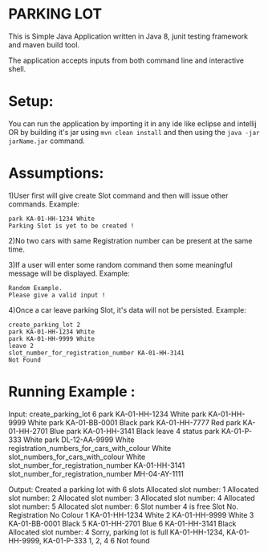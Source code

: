 # PARKING LOT 
This is Simple Java Application written in Java 8, junit testing framework and maven build tool.

The application accepts inputs from both command line and interactive shell.

# Setup:
You can run the application by importing it in any ide like eclipse and intellij
 OR
by building it's jar using ``` mvn clean install ``` and then using the ``` java -jar jarName.jar ``` command.

# Assumptions:
1)User first will give create Slot command and then will issue other commands.
Example:
```
park KA-01-HH-1234 White
Parking Slot is yet to be created !
```

2)No two cars with same Registration number can be present at the same time.

3)If a user will enter some random command then some meaningful message will be displayed.
Example:
```
Random Example.
Please give a valid input !
```

4)Once a car leave parking Slot, it's data will not be persisted.
Example:
```
create_parking_lot 2
park KA-01-HH-1234 White
park KA-01-HH-9999 White
leave 2
slot_number_for_registration_number KA-01-HH-3141
Not Found
```

# Running Example :

Input:
create_parking_lot 6
park KA-01-HH-1234 White
park KA-01-HH-9999 White
park KA-01-BB-0001 Black
park KA-01-HH-7777 Red
park KA-01-HH-2701 Blue
park KA-01-HH-3141 Black
leave 4
status
park KA-01-P-333 White
park DL-12-AA-9999 White
registration_numbers_for_cars_with_colour White
slot_numbers_for_cars_with_colour White
slot_number_for_registration_number KA-01-HH-3141
slot_number_for_registration_number MH-04-AY-1111

Output:
Created a parking lot with 6 slots
Allocated slot number: 1
Allocated slot number: 2
Allocated slot number: 3
Allocated slot number: 4
Allocated slot number: 5
Allocated slot number: 6
Slot number 4 is free
Slot No.    Registration No     Colour
1         KA-01-HH-1234     White
2         KA-01-HH-9999     White
3         KA-01-BB-0001     Black
5         KA-01-HH-2701      Blue
6         KA-01-HH-3141     Black
Allocated slot number: 4
Sorry, parking lot is full
KA-01-HH-1234, KA-01-HH-9999, KA-01-P-333
1, 2, 4
6
Not found

